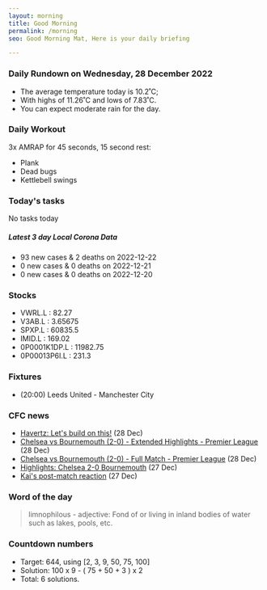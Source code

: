 ```yaml
---
layout: morning
title: Good Morning
permalink: /morning
seo: Good Morning Mat, Here is your daily briefing

---
```


<!-- weather_marker starts -->
### Daily Rundown on Wednesday, 28 December 2022

- The average temperature today is 10.2˚C;
- With highs of 11.26˚C and lows of 7.83˚C.
- You can expect moderate rain for the day.

<!-- weather_marker ends -->

### Daily Workout
<!-- workout_marker starts -->
3x AMRAP for 45 seconds, 15 second rest:

- Plank
- Dead bugs
- Kettlebell swings

<!-- workout_marker ends -->

### Today's tasks
<!-- task_marker starts -->
No tasks today
<!-- task_marker ends -->

<!-- c19_marker starts -->
##### Latest 3 day Local Corona Data

- 93 new cases & 2 deaths on 2022-12-22
- 0 new cases & 0 deaths on 2022-12-21
- 0 new cases & 0 deaths on 2022-12-20

<!-- c19_marker ends -->

### Stocks

<!-- stocks_marker starts -->

- VWRL.L : 82.27
- V3AB.L : 3.65675
- SPXP.L : 60835.5
- IMID.L : 169.02
- 0P0001K1DP.L : 11982.75
- 0P00013P6I.L : 231.3

<!-- stocks_marker ends -->

### Fixtures

<!-- sports_marker starts -->

<ul>
<li>(20:00) Leeds United - Manchester City</li>
</ul>

<!-- sports_marker ends -->

### CFC news

<!-- cfc_marker starts -->
- [Havertz: Let's build on this!](https://chelseafc.com/en/news/article/havertz-lets-build-on-this) (28 Dec)
- [Chelsea vs Bournemouth (2-0) - Extended Highlights - Premier League](https://chelseafc.com/en/video/chelsea-vs-bournemouth-2-0-extended-highlights-premier-league) (28 Dec)
- [Chelsea vs Bournemouth (2-0) - Full Match - Premier League](https://chelseafc.com/en/video/chelsea-vs-bournemouth-2-0-full-match-premier-league) (28 Dec)
- [Highlights: Chelsea 2-0 Bournemouth](https://chelseafc.com/en/video/chelsea-vs-bournemouth-2-0-highlights-premier-league) (27 Dec)
- [Kai's post-match reaction](https://chelseafc.com/en/video/havertz-post-match-reaction) (27 Dec)

<!-- cfc_marker ends -->

### Word of the day
<!-- word_marker starts -->

 > limnophilous - adjective: Fond of or living in inland bodies of water such as lakes, pools, etc.

<!-- word_marker ends -->

### Countdown numbers
<!-- game_marker starts -->

- Target: 644, using [2, 3, 9, 50, 75, 100]
- Solution: 100 x 9 - ( 75 + 50 + 3 ) x 2
- Total: 6 solutions.

<!-- game_marker ends -->
